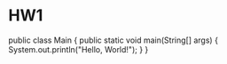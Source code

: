 # HW1
public class Main {
    public static void main(String[] args) {
        System.out.println("Hello, World!");
    }
}
